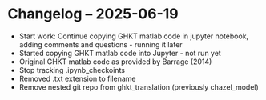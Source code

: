 # Changelog – 2025-06-19
- Start work: Continue copying GHKT matlab code in jupyter notebook, adding comments and questions - running it later
- Started copying GHKT matlab code into Jupyter - not run yet
- Original GHKT matlab code as provided by Barrage (2014)
- Stop tracking .ipynb_checkoints
- Removed .txt extension to filename
- Remove nested git repo from ghkt_translation (previously chazel_model)
